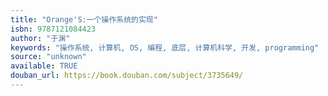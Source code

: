 ```yaml
---
title: "Orange'S:一个操作系统的实现"
isbn: 9787121084423
author: "于渊"
keywords: "操作系统, 计算机, OS, 编程, 底层, 计算机科学, 开发, programming"
source: "unknown"
available: TRUE
douban_url: https://book.douban.com/subject/3735649/
---
```

